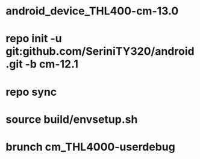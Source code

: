 # android_device_THL400-cm-13.0


  # repo init -u git:github.com/SeriniTY320/android.git -b cm-12.1        
  # repo sync

# source build/envsetup.sh

# brunch cm_THL4000-userdebug
